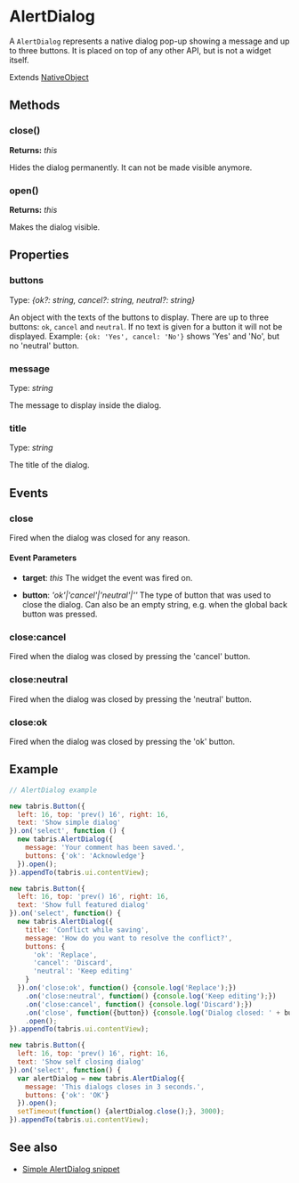 ---
---
# AlertDialog

A `AlertDialog` represents a native dialog pop-up showing a message and up to three buttons. It is placed on top of any other API, but is not a widget itself.

Extends [NativeObject](NativeObject.md)

## Methods

### close()

**Returns:** *this*

Hides the dialog permanently. It can not be made visible anymore.

### open()

**Returns:** *this*

Makes the dialog visible.


## Properties

### buttons

Type: *{ok?: string, cancel?: string, neutral?: string}*

An object with the texts of the buttons to display. There are up to three buttons: `ok`, `cancel` and `neutral`. If no text is given for a button it will not be displayed. Example: `{ok: 'Yes', cancel: 'No'}` shows 'Yes' and 'No', but no 'neutral' button.

### message

Type: *string*

The message to display inside the dialog.

### title

Type: *string*

The title of the dialog.


## Events

### close
Fired when the dialog was closed for any reason.

#### Event Parameters 
- **target**: *this*
    The widget the event was fired on.

- **button**: *'ok'|'cancel'|'neutral'|''*
    The type of button that was used to close the dialog. Can also be an empty string, e.g. when the global back button was pressed.




### close:cancel
Fired when the dialog was closed by pressing the 'cancel' button.


### close:neutral
Fired when the dialog was closed by pressing the 'neutral' button.


### close:ok
Fired when the dialog was closed by pressing the 'ok' button.



## Example
```js
// AlertDialog example

new tabris.Button({
  left: 16, top: 'prev() 16', right: 16,
  text: 'Show simple dialog'
}).on('select', function () {
  new tabris.AlertDialog({
    message: 'Your comment has been saved.',
    buttons: {'ok': 'Acknowledge'}
  }).open();
}).appendTo(tabris.ui.contentView);

new tabris.Button({
  left: 16, top: 'prev() 16', right: 16,
  text: 'Show full featured dialog'
}).on('select', function() {
  new tabris.AlertDialog({
    title: 'Conflict while saving',
    message: 'How do you want to resolve the conflict?',
    buttons: {
      'ok': 'Replace',
      'cancel': 'Discard',
      'neutral': 'Keep editing'
    }
  }).on('close:ok', function() {console.log('Replace');})
    .on('close:neutral', function() {console.log('Keep editing');})
    .on('close:cancel', function() {console.log('Discard');})
    .on('close', function({button}) {console.log('Dialog closed: ' + button);})
    .open();
}).appendTo(tabris.ui.contentView);

new tabris.Button({
  left: 16, top: 'prev() 16', right: 16,
  text: 'Show self closing dialog'
}).on('select', function() {
  var alertDialog = new tabris.AlertDialog({
    message: 'This dialogs closes in 3 seconds.',
    buttons: {'ok': 'OK'}
  }).open();
  setTimeout(function() {alertDialog.close();}, 3000);
}).appendTo(tabris.ui.contentView);
```
## See also

- [Simple AlertDialog snippet](https://github.com/eclipsesource/tabris-js/tree/v2.0.0-beta2/snippets/alertdialog.js)
